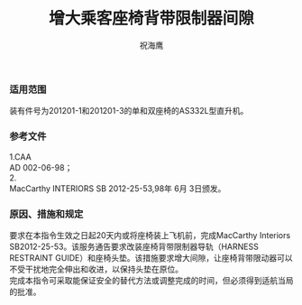 ﻿---
amendno: 39-2239  
cadno: CAD1998-A332-04  
title: 增大乘客座椅背带限制器间隙  
publishdate: 1998-07-06  
effdate: 1998-07-10  
acmodels: ["AS332L"]  
tags: []  
engs: []  
pns: ["201201"]  
mfrs: []  
admins: 中南管理局  
author: 祝海鹰  
---
  
### 适用范围  
装有件号为201201-1和201201-3的单和双座椅的AS332L型直升机。  
  
<!--more-->  
### 参考文件  
  1.CAA  
AD 002-06-98；  
2.  
MacCarthy INTERIORS SB 2012-25-53,98年 6月 3日颁发。  
  
### 原因、措施和规定  

  要求在本指令生效之日起20天内或将座椅装上飞机前，完成MacCarthy Interiors SB2012-25-53。该服务通告要求改装座椅背带限制器导轨（HARNESS RESTRAINT GUIDE）和座椅头垫。该措施要求增大间隙，让座椅背带限动器可以不受干扰地完全伸出和收进，以保持头垫在原位。  
  完成本指令可采取能保证安全的替代方法或调整完成的时间，但必须得到适航当局的批准。  
